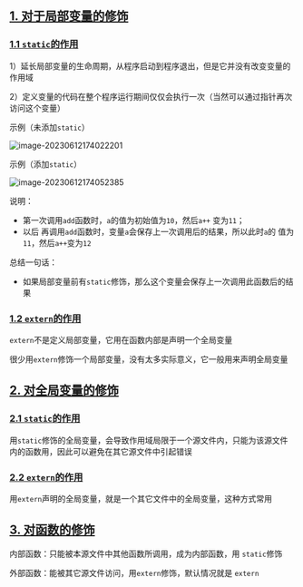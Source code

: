 ## [1. 对于局部变量的修饰](https://doc.itprojects.cn/0004.zhishi.c/0002.doc/index.html#/10.7.static.extern?id=_1-%e5%af%b9%e4%ba%8e%e5%b1%80%e9%83%a8%e5%8f%98%e9%87%8f%e7%9a%84%e4%bf%ae%e9%a5%b0)

### [1.1 `static`的作用](https://doc.itprojects.cn/0004.zhishi.c/0002.doc/index.html#/10.7.static.extern?id=_11-static%e7%9a%84%e4%bd%9c%e7%94%a8)

1）延长局部变量的生命周期，从程序启动到程序退出，但是它并没有改变变量的作用域

2）定义变量的代码在整个程序运行期间仅仅会执行一次（当然可以通过指针再次访问这个变量）

示例（未添加`static`）

![image-20230612174022201](https://doc.itprojects.cn/0004.zhishi.c/0002.doc/assets/image-20230612174022201.png)

示例（添加`static`）

![image-20230612174052385](https://doc.itprojects.cn/0004.zhishi.c/0002.doc/assets/image-20230612174052385.png)

说明：

- 第一次调用`add`函数时，`a`的值为初始值为`10`，然后`a++` 变为`11`；
- 以后 再调用`add`函数时，变量`a`会保存上一次调用后的结果，所以此时`a`的 值为`11`，然后`a++`变为`12`

总结一句话：

- 如果局部变量前有`static`修饰，那么这个变量会保存上一次调用此函数后的结果

### [1.2 `extern`的作用](https://doc.itprojects.cn/0004.zhishi.c/0002.doc/index.html#/10.7.static.extern?id=_12-extern%e7%9a%84%e4%bd%9c%e7%94%a8)

`extern`不是定义局部变量，它用在函数内部是声明一个全局变量

很少用`extern`修饰一个局部变量，没有太多实际意义，它一般用来声明全局变量

## [2. 对全局变量的修饰](https://doc.itprojects.cn/0004.zhishi.c/0002.doc/index.html#/10.7.static.extern?id=_2-%e5%af%b9%e5%85%a8%e5%b1%80%e5%8f%98%e9%87%8f%e7%9a%84%e4%bf%ae%e9%a5%b0)

### [2.1 `static`的作用](https://doc.itprojects.cn/0004.zhishi.c/0002.doc/index.html#/10.7.static.extern?id=_21-static%e7%9a%84%e4%bd%9c%e7%94%a8)

用`static`修饰的全局变量，会导致作用域局限于一个源文件内，只能为该源文件内的函数用，因此可以避免在其它源文件中引起错误

### [2.2 `extern`的作用](https://doc.itprojects.cn/0004.zhishi.c/0002.doc/index.html#/10.7.static.extern?id=_22-extern%e7%9a%84%e4%bd%9c%e7%94%a8)

用`extern`声明的全局变量，就是一个其它文件中的全局变量，这种方式常用

## [3. 对函数的修饰](https://doc.itprojects.cn/0004.zhishi.c/0002.doc/index.html#/10.7.static.extern?id=_3-%e5%af%b9%e5%87%bd%e6%95%b0%e7%9a%84%e4%bf%ae%e9%a5%b0)

内部函数：只能被本源文件中其他函数所调用，成为内部函数，用 `static`修饰

外部函数：能被其它源文件访问，用`extern`修饰，默认情况就是 `extern`
